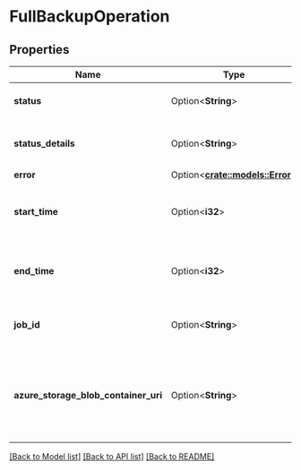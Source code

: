 # FullBackupOperation

## Properties

Name | Type | Description | Notes
------------ | ------------- | ------------- | -------------
**status** | Option<**String**> | Status of the backup operation. | [optional]
**status_details** | Option<**String**> | The status details of backup operation. | [optional]
**error** | Option<[**crate::models::Error**](Error.md)> |  | [optional]
**start_time** | Option<**i32**> | The start time of the backup operation in UTC | [optional]
**end_time** | Option<**i32**> | The end time of the backup operation in UTC | [optional]
**job_id** | Option<**String**> | Identifier for the full backup operation. | [optional]
**azure_storage_blob_container_uri** | Option<**String**> | The Azure blob storage container Uri which contains the full backup | [optional]

[[Back to Model list]](../README.md#documentation-for-models) [[Back to API list]](../README.md#documentation-for-api-endpoints) [[Back to README]](../README.md)


